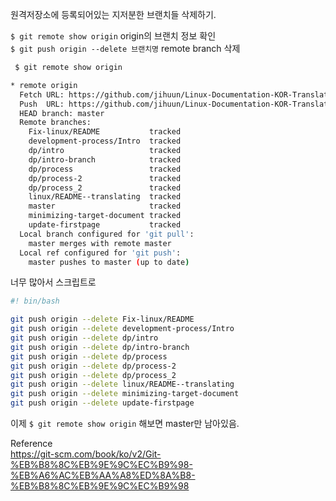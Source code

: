 
원격저장소에 등록되어있는 지저분한 브랜치들 삭제하기.  

``$ git remote show origin`` origin의 브랜치 정보 확인  
``$ git push origin --delete 브랜치명`` remote branch 삭제  

```sh
 $ git remote show origin

* remote origin
  Fetch URL: https://github.com/jihuun/Linux-Documentation-KOR-Translation
  Push  URL: https://github.com/jihuun/Linux-Documentation-KOR-Translation
  HEAD branch: master
  Remote branches:
    Fix-linux/README           tracked
    development-process/Intro  tracked
    dp/intro                   tracked
    dp/intro-branch            tracked
    dp/process                 tracked
    dp/process-2               tracked
    dp/process_2               tracked
    linux/README--translating  tracked
    master                     tracked
    minimizing-target-document tracked
    update-firstpage           tracked
  Local branch configured for 'git pull':
    master merges with remote master
  Local ref configured for 'git push':
    master pushes to master (up to date)
```



너무 많아서 스크립트로  
```sh
#! bin/bash

git push origin --delete Fix-linux/README           
git push origin --delete development-process/Intro  
git push origin --delete dp/intro                   
git push origin --delete dp/intro-branch            
git push origin --delete dp/process                 
git push origin --delete dp/process-2               
git push origin --delete dp/process_2               
git push origin --delete linux/README--translating  
git push origin --delete minimizing-target-document 
git push origin --delete update-firstpage           

```

이제 ``$ git remote show origin`` 해보면 master만 남아있음.  



Reference  
https://git-scm.com/book/ko/v2/Git-%EB%B8%8C%EB%9E%9C%EC%B9%98-%EB%A6%AC%EB%AA%A8%ED%8A%B8-%EB%B8%8C%EB%9E%9C%EC%B9%98
